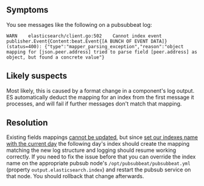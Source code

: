 ## Symptoms

You see messages like the following on a pubsubbeat log:

```
WARN    elasticsearch/client.go:502    Cannot index event publisher.Event{Content:beat.Event{[A BUNCH OF EVENT DATA]} (status=400): {"type":"mapper_parsing_exception","reason":"object mapping for [json.peer.address] tried to parse field [peer.address] as object, but found a concrete value"}
```

## Likely suspects

Most likely, this is caused by a format change in a component's log output. ES
automatically deduct the mapping for an index from the first message it
processes, and will fail if further messages don't match that mapping.

## Resolution

Existing fields mappings [cannot be updated](https://www.elastic.co/guide/en/elasticsearch/reference/current/mapping.html#_updating_existing_field_mappings),
but since [set our indexes name with the current day](https://gitlab.com/gitlab-cookbooks/gitlab-elk/blob/3cfa7707a99b8b23a795e4104c564b39e94e2c23/attributes/default.rb#L62)
the following day's index should create the mapping matching the new log
structure and logging should resume working correctly. If you need to fix the
issue before that you can override the index name on the appropriate pubsub
node's `/opt/pubsubbeat/pubsubbeat.yml` (property `output.elasticsearch.index`)
and restart the pubsub service on that node. You should rollback that change
afterwards.
